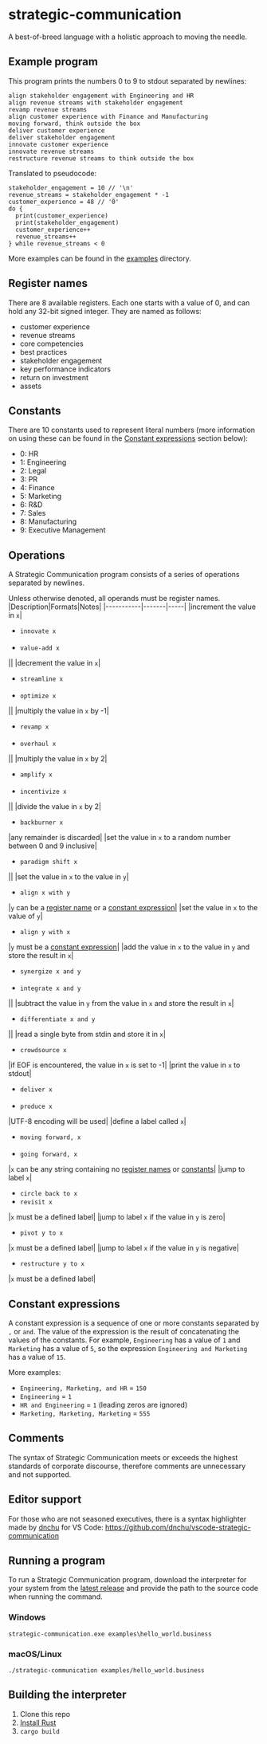# strategic-communication
A best-of-breed language with a holistic approach to moving the needle.

## Example program
This program prints the numbers 0 to 9 to stdout separated by newlines:
```
align stakeholder engagement with Engineering and HR
align revenue streams with stakeholder engagement
revamp revenue streams
align customer experience with Finance and Manufacturing
moving forward, think outside the box
deliver customer experience
deliver stakeholder engagement
innovate customer experience
innovate revenue streams
restructure revenue streams to think outside the box
```
Translated to pseudocode:
```
stakeholder_engagement = 10 // '\n'
revenue_streams = stakeholder_engagement * -1
customer_experience = 48 // '0'
do {
  print(customer_experience)
  print(stakeholder_engagement)
  customer_experience++
  revenue_streams++
} while revenue_streams < 0
```
More examples can be found in the [examples](examples) directory.

## Register names
There are 8 available registers. Each one starts with a value of 0, and can hold any 32-bit signed integer. They are named as follows:
* customer experience
* revenue streams
* core competencies
* best practices
* stakeholder engagement
* key performance indicators
* return on investment
* assets

## Constants
There are 10 constants used to represent literal numbers (more information on using these can be found in the [Constant expressions](#constant-expressions) section below):
* 0: HR
* 1: Engineering
* 2: Legal
* 3: PR
* 4: Finance
* 5: Marketing
* 6: R&D
* 7: Sales
* 8: Manufacturing
* 9: Executive Management

## Operations
A Strategic Communication program consists of a series of operations separated by newlines.

Unless otherwise denoted, all operands must be register names.
|Description|Formats|Notes|
|-----------|-------|-----|
|increment the value in `x`|<ul><li>`innovate x`</li><br><li>`value-add x`</li></ul>||
|decrement the value in `x`|<ul><li>`streamline x`</li><br><li>`optimize x`</li></ul>||
|multiply the value in `x` by -1|<ul><li>`revamp x`</li><br><li>`overhaul x`</li></ul>||
|multiply the value in `x` by 2|<ul><li>`amplify x`</li><br><li>`incentivize x`</li></ul>||
|divide the value in `x` by 2|<ul><li>`backburner x`</li></ul>|any remainder is discarded|
|set the value in `x` to a random number between 0 and 9 inclusive|<ul><li>`paradigm shift x`</li></ul>||
|set the value in `x` to the value in `y`|<ul><li>`align x with y`</li></ul>|`y` can be a [register name](#register-names) or a [constant expression](#constant-expressions)|
|set the value in `x` to the value of `y`|<ul><li>`align y with x`</li></ul>|`y` must be a [constant expression](#constant-expressions)|
|add the value in `x` to the value in `y` and store the result in `x`|<ul><li>`synergize x and y`</li><br><li>`integrate x and y`</li></ul>||
|subtract the value in `y` from the value in `x` and store the result in `x`|<ul><li>`differentiate x and y`</li></ul>||
|read a single byte from stdin and store it in `x`|<ul><li>`crowdsource x`</li></ul>|if EOF is encountered, the value in `x` is set to -1|
|print the value in `x` to stdout|<ul><li>`deliver x`</li><br><li>`produce x`</li></ul>|UTF-8 encoding will be used|
|define a label called `x`|<ul><li>`moving forward, x`</li><br><li>`going forward, x`</li></ul>|`x` can be any string containing no [register names](#register-names) or [constants](#constants)|
|jump to label `x`|<ul><li>`circle back to x`</li><li>`revisit x`</li></ul>|`x` must be a defined label|
|jump to label `x` if the value in `y` is zero|<ul><li>`pivot y to x`</li></ul>|`x` must be a defined label|
|jump to label `x` if the value in `y` is negative|<ul><li>`restructure y to x`</li></ul>|`x` must be a defined label|

## Constant expressions
A constant expression is a sequence of one or more constants separated by `,` or `and`. The value of the expression is the result of concatenating the values of the constants. For example, `Engineering` has a value of `1` and `Marketing` has a value of `5`, so the expression `Engineering and Marketing` has a value of `15`.

More examples:
* `Engineering, Marketing, and HR` = `150`
* `Engineering` = `1`
* `HR and Engineering` = `1` (leading zeros are ignored)
* `Marketing, Marketing, Marketing` = `555`

## Comments
The syntax of Strategic Communication meets or exceeds the highest standards of corporate discourse, therefore comments are unnecessary and not supported.

## Editor support
For those who are not seasoned executives, there is a syntax highlighter made by [dnchu](https://github.com/dnchu) for VS Code: https://github.com/dnchu/vscode-strategic-communication

## Running a program
To run a Strategic Communication program, download the interpreter for your system from the [latest release](https://github.com/rotoclone/strategic-communication/releases) and provide the path to the source code when running the command.

### Windows
```
strategic-communication.exe examples\hello_world.business
```

### macOS/Linux
```
./strategic-communication examples/hello_world.business
```

## Building the interpreter
1. Clone this repo
2. [Install Rust](https://www.rust-lang.org/tools/install)
3. `cargo build`
